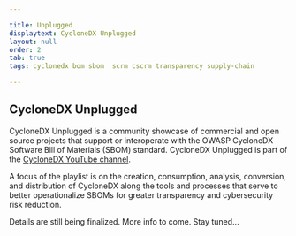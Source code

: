 ```yaml
---

title: Unplugged
displaytext: CycloneDX Unplugged
layout: null
order: 2
tab: true
tags: cyclonedx bom sbom  scrm cscrm transparency supply-chain

---
```


## CycloneDX Unplugged

CycloneDX Unplugged is a community showcase of commercial and open source projects that support or interoperate with 
the OWASP CycloneDX Software Bill of Materials (SBOM) standard. CycloneDX Unplugged is part of the 
[CycloneDX YouTube channel](https://www.youtube.com/channel/UCcUKDc0izYoyQKdzAsraoUQ).

A focus of the playlist is on the creation, consumption, analysis, conversion, and distribution of CycloneDX along the 
tools and processes that serve to better operationalize SBOMs for greater transparency and cybersecurity risk reduction.

Details are still being finalized. More info to come. Stay tuned...
